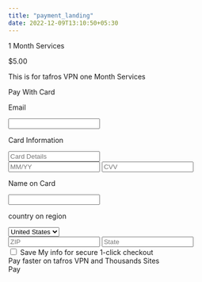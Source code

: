 ```yaml
---
title: "payment_landing"
date: 2022-12-09T13:10:50+05:30
---
```

<section class="back-image-logged-in-ac1">
	<div class="container-fluid rowcstm">
	<div class="row cvst">
		<div class="col-md-6">
			<p class="mnth">1 Month Services</p>
			<p class="mnth-1">$5.00</p>
				<p class="mnth-3">This is for tafros VPN one Month Services</p>
		</div>
		<div class="col-md-6">
			<div class="container d-lg-flex">       
        <div class="box-2">
            <div class="box-inner-2">
                <div>
                    <p class="fw-bold">Pay With Card</p>               
                </div>
                <form action="">
                    <div class="mb-3">
                        <p class="dis fw-bold mb-2">Email</p>
                        <input class="form-control" type="email" value="">
                    </div>
                    <div>
                        <p class="dis fw-bold mb-2">Card Information</p>
                        <div class="d-flex align-items-center justify-content-between card-atm border rounded">
                            <div class="fab fa-cc-visa ps-3"></div>
                            <input type="text" class="form-control" placeholder="Card Details">
                            <div class="d-flex w-50">
                                <input type="text" class="form-control px-0" placeholder="MM/YY">
                                <input type="password" maxlength=3 class="form-control px-0" placeholder="CVV">
                            </div>
                        </div>
                        <div class="my-3 cardname">
                            <p class="dis fw-bold mb-2">Name on Card</p>
                            <input class="form-control" type="text">
                        </div>
                        <div class="address">
                            <p class="dis fw-bold mb-3">country on region</p>
                            <select class="form-select" aria-label="Default select example">
                                <option selected hidden>United States</option>
                                <option value="1">India</option>
                                <option value="2">Australia</option>
                                <option value="3">Canada</option>
                            </select>
                            <div class="d-flex">
                                <input class="form-control zip" type="text" placeholder="ZIP">
                                <input class="form-control state" type="text" placeholder="State">
                            </div>   
  
<div class="rightside">
				<input type="checkbox" name="paymentauthorization" value="Bike"> Save My info for secure 1-click checkout<br><span class="lt">Pay faster on tafros VPN and Thousands Sites</span>
						</div>                                                                         
                            <div class="d-flex flex-column dis">                          
                                   <div class="btn btn-primary mt-2">Pay
                                </div>
                            </div>
                        </div>
                    </div>
                </form>
            </div>
        </div>
    </div>	
</div>

</section>

